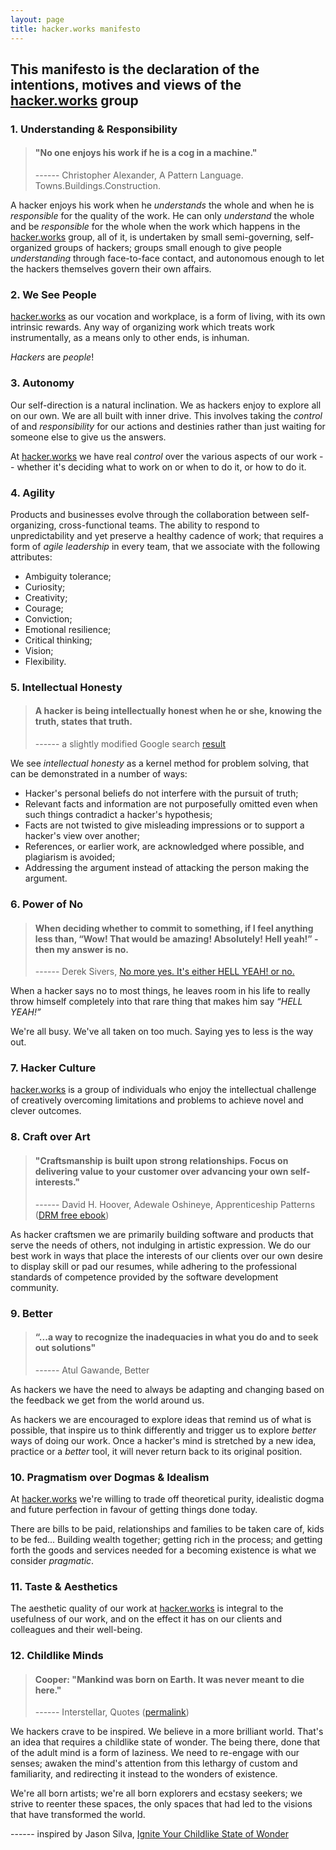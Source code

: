 ```yaml
---
layout: page
title: hacker.works manifesto
---
```


## This manifesto is the declaration of the intentions, motives and views of the [hacker.works](/about) group

### 1. Understanding & Responsibility

> #### "No one enjoys his work if he is a cog in a machine."
> ------ Christopher Alexander, A Pattern Language. Towns.Buildings.Construction.

A hacker enjoys his work when he *understands* the whole and when he is *responsible* for the quality of the work. He can only *understand* the whole and be *responsible* for the whole when the work which happens in the [hacker.works](/about) group, all of it, is undertaken by small semi-governing, self-organized groups of hackers; groups small enough to give people *understanding* through face-to-face contact, and autonomous enough to let the hackers themselves govern their own affairs.

### 2. We See People

[hacker.works](/about) as our vocation and workplace, is a form of living, with its own intrinsic rewards. Any way of organizing work which treats work instrumentally, as a means only to other ends, is inhuman.

*Hackers* are *people*!

### 3. Autonomy

Our self-direction is a natural inclination. We as hackers enjoy to explore all on our own. We are all built with inner drive. This involves taking the *control* of and *responsibility* for our actions and destinies rather than just waiting for someone else to give us the answers.  

At [hacker.works](/about) we have real *control* over the various aspects of our work -- whether it's deciding what to work on or when to do it, or how to do it.

### 4. Agility

Products and businesses evolve through the collaboration between self-organizing, cross-functional teams. The ability to respond to unpredictability and yet preserve a healthy cadence of work; that requires a form of *agile leadership* in every team, that we associate with the following attributes:

* Ambiguity tolerance;
* Curiosity;
* Creativity;
* Courage;
* Conviction;
* Emotional resilience;
* Critical thinking;
* Vision;
* Flexibility.

### 5. Intellectual Honesty

> #### A hacker is being intellectually honest when he or she, knowing the truth, states that truth.
> ------ a slightly modified Google search [result](https://www.google.bg/webhp?ion=1&espv=2&ie=UTF-8#q=intellectual%20honesty)

We see *intellectual honesty* as a kernel method for problem solving, that can be demonstrated in a number of ways:

* Hacker's personal beliefs do not interfere with the pursuit of truth;
* Relevant facts and information are not purposefully omitted even when such things contradict a hacker's hypothesis;
* Facts are not twisted to give misleading impressions or to support a hacker's view over another;
* References, or earlier work, are acknowledged where possible, and plagiarism is avoided;
* Addressing the argument instead of attacking the person making the argument.

### 6. Power of No

> #### When deciding whether to commit to something, if I feel anything less than, “Wow! That would be amazing! Absolutely! Hell yeah!” - then my answer is no. 
> ------ Derek Sivers, [No more yes. It's either HELL YEAH! or no.](https://sivers.org/hellyeah)

When a hacker says no to most things, he leaves room in his life to really throw himself completely into that rare thing that makes him say *“HELL YEAH!”*

We're all busy. We've all taken on too much. Saying yes to less is the way out.

### 7. Hacker Culture

[hacker.works](/about) is a group of individuals who enjoy the intellectual challenge of creatively overcoming limitations and problems to achieve novel and clever outcomes.

### 8. Craft over Art

> #### "Craftsmanship is built upon strong relationships. Focus on delivering value to your customer over advancing your own self-interests."
> ------ David H. Hoover, Adewale Oshineye, Apprenticeship Patterns ([DRM free ebook](http://chimera.labs.oreilly.com/books/1234000001813/index.html))

As hacker craftsmen we are primarily building software and products that serve the needs of others, not indulging in artistic expression. We do our best work in ways that place the interests of our clients over our own desire to display skill or pad our resumes, while adhering to the professional standards of competence provided by the software development community.

### 9. Better

> #### “...a way to recognize the inadequacies in what you do and to seek out solutions"
> ------ Atul Gawande, Better

As hackers we have the need to always be adapting and changing based on the feedback we get from the world around us.

As hackers we are encouraged to explore ideas that remind us of what is possible, that inspire us to think differently and trigger us to explore *better* ways of doing our work. Once a hacker's mind is stretched by a new idea, practice or a *better* tool, it will never return back to its original position. 

### 10. Pragmatism over Dogmas & Idealism

At [hacker.works](/about) we're willing to trade off theoretical purity, idealistic dogma and future perfection in favour of getting things done today. 

There are bills to be paid, relationships and families to be taken care of, kids to be fed... Building wealth together; getting rich in the process; and getting forth the goods and services needed for a becoming existence is what we consider *pragmatic*.

### 11. Taste & Aesthetics

The aesthetic quality of our work at [hacker.works](/about) is integral to the usefulness of our work, and on the effect it has on our clients and colleagues and their well-being. 

### 12. Childlike Minds

> #### Cooper: "Mankind was born on Earth. It was never meant to die here."
> ------ Interstellar, Quotes ([permalink](http://www.imdb.com/title/tt0816692/quotes?item=qt2253996))

We hackers crave to be inspired. We believe in a more brilliant world. That's an idea that requires a childlike state of wonder. The being there, done that of the adult mind is a form of laziness. We need to re-engage with our senses; awaken the mind's attention from this lethargy of custom and familiarity, and redirecting it instead to the wonders of existence. 

We're all born artists; we're all born explorers and ecstasy seekers; we strive to reenter these spaces, the only spaces that had led to the visions that have transformed the world.

------ inspired by Jason Silva, [Ignite Your Childlike State of Wonder](https://www.youtube.com/watch?v=kCCHn1cWhOg)
